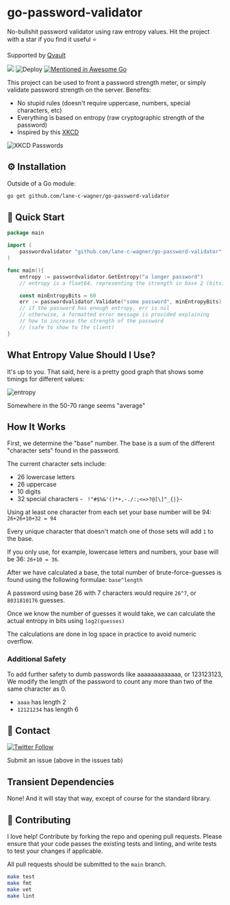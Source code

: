 # go-password-validator

No-bullshit password validator using raw entropy values. Hit the project with a star if you find it useful ⭐

Supported by [Qvault](https://qvault.io)

[![](https://godoc.org/github.com/lane-c-wagner/go-password-validator?status.svg)](https://godoc.org/github.com/lane-c-wagner/go-password-validator) ![Deploy](https://github.com/lane-c-wagner/go-password-validator/workflows/Tests/badge.svg)
[![Mentioned in Awesome Go](https://awesome.re/mentioned-badge.svg)](https://github.com/avelino/awesome-go)

This project can be used to front a password strength meter, or simply validate password strength on the server. Benefits:

* No stupid rules (doesn't require uppercase, numbers, special characters, etc)
* Everything is based on entropy (raw cryptographic strength of the password)
* Inspired by this [XKCD](https://xkcd.com/936/)

![XKCD Passwords](https://imgs.xkcd.com/comics/password_strength.png)

## ⚙️ Installation

Outside of a Go module:

```bash
go get github.com/lane-c-wagner/go-password-validator
```

## 🚀 Quick Start

```go
package main

import (
    passwordvalidator "github.com/lane-c-wagner/go-password-validator"
)

func main(){
    entropy := passwordvalidator.GetEntropy("a longer password")
    // entropy is a float64, representing the strength in base 2 (bits)

    const minEntropyBits = 60
    err := passwordvalidator.Validate("some password", minEntropyBits)
    // if the password has enough entropy, err is nil
    // otherwise, a formatted error message is provided explaining
    // how to increase the strength of the password
    // (safe to show to the client)
}
```

## What Entropy Value Should I Use?

It's up to you. That said, here is a pretty good graph that shows some timings for different values:

![entropy](https://external-preview.redd.it/rhdADIZYXJM2FxqNf6UOFqU5ar0VX3fayLFpKspN8uI.png?auto=webp&s=9c142ebb37ed4c39fb6268c1e4f6dc529dcb4282)

Somewhere in the 50-70 range seems "average"

## How It Works

First, we determine the "base" number. The base is a sum of the different "character sets" found in the password.

The current character sets include:

* 26 lowercase letters
* 26 uppercase
* 10 digits
* 32 special characters - ` !"#$%&'()*+,-./:;<=>?@[\]^_{|}~`

Using at least one character from each set your base number will be 94: `26+26+10+32 = 94`

Every unique character that doesn't match one of those sets will add `1` to the base.

If you only use, for example, lowercase letters and numbers, your base will be 36: `26+10 = 36`.

After we have calculated a base, the total number of brute-force-guesses is found using the following formulae: `base^length`

A password using base 26 with 7 characters would require `26^7`, or `8031810176` guesses.

Once we know the number of guesses it would take, we can calculate the actual entropy in bits using `log2(guesses)`

The calculations are done in log space in practice to avoid numeric overflow.

### Additional Safety

To add further safety to dumb passwords like aaaaaaaaaaaaa, or 123123123, We modify the length of the password to count any more than two of the same character as 0.

* `aaaa` has length 2
* `12121234` has length 6

## 💬 Contact

[![Twitter Follow](https://img.shields.io/twitter/follow/wagslane.svg?label=Follow%20Wagslane&style=social)](https://twitter.com/intent/follow?screen_name=wagslane)

Submit an issue (above in the issues tab)

## Transient Dependencies

None! And it will stay that way, except of course for the standard library.

## 👏 Contributing

I love help! Contribute by forking the repo and opening pull requests. Please ensure that your code passes the existing tests and linting, and write tests to test your changes if applicable.

All pull requests should be submitted to the `main` branch.

```bash
make test
make fmt
make vet
make lint
```
